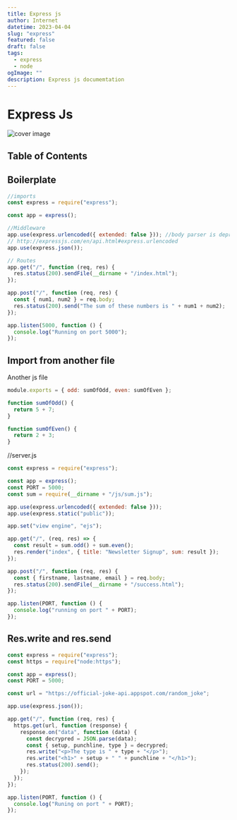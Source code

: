 ```yaml
---
title: Express js
author: Internet
datetime: 2023-04-04
slug: "express"
featured: false
draft: false
tags:
  - express
  - node
ogImage: ""
description: Express js documemtation
---
```


# Express Js

![cover image](https://res.cloudinary.com/practicaldev/image/fetch/s--YbV36HLj--/c_imagga_scale,f_auto,fl_progressive,h_420,q_auto,w_1000/https://dev-to-uploads.s3.amazonaws.com/i/hpg6if7btrwilqkidqbe.png)

## Table of Contents

## Boilerplate

```js
//imports
const express = require("express");

const app = express();

//Middleware
app.use(express.urlencoded({ extended: false })); //body parser is depricated now
// http://expressjs.com/en/api.html#express.urlencoded
app.use(express.json());

// Routes
app.get("/", function (req, res) {
  res.status(200).sendFile(__dirname + "/index.html");
});

app.post("/", function (req, res) {
  const { num1, num2 } = req.body;
  res.status(200).send("The sum of these numbers is " + num1 + num2);
});

app.listen(5000, function () {
  console.log("Running on port 5000");
});
```

## Import from another file

Another js file

```js
module.exports = { odd: sumOfOdd, even: sumOfEven };

function sumOfOdd() {
  return 5 + 7;
}

function sumOfEven() {
  return 2 + 3;
}
```

//server.js

```js
const express = require("express");

const app = express();
const PORT = 5000;
const sum = require(__dirname + "/js/sum.js");

app.use(express.urlencoded({ extended: false }));
app.use(express.static("public"));

app.set("view engine", "ejs");

app.get("/", (req, res) => {
  const result = sum.odd() + sum.even();
  res.render("index", { title: "Newsletter Signup", sum: result });
});

app.post("/", function (req, res) {
  const { firstname, lastname, email } = req.body;
  res.status(200).sendFile(__dirname + "/success.html");
});

app.listen(PORT, function () {
  console.log("running on port " + PORT);
});
```

## Res.write and res.send

```js
const express = require("express");
const https = require("node:https");

const app = express();
const PORT = 5000;

const url = "https://official-joke-api.appspot.com/random_joke";

app.use(express.json());

app.get("/", function (req, res) {
  https.get(url, function (response) {
    response.on("data", function (data) {
      const decrypred = JSON.parse(data);
      const { setup, punchline, type } = decrypred;
      res.write("<p>The type is " + type + "</p>");
      res.write("<h1>" + setup + " " + punchline + "</h1>");
      res.status(200).send();
    });
  });
});

app.listen(PORT, function () {
  console.log("Runing on port " + PORT);
});
```
